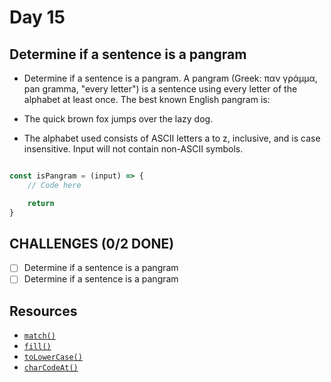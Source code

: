 # Day 15

## Determine if a sentence is a pangram

- Determine if a sentence is a pangram. A pangram (Greek: παν γράμμα, pan gramma, "every letter") is a sentence using every letter of the alphabet at least once. The best known English pangram is:

- The quick brown fox jumps over the lazy dog.

- The alphabet used consists of ASCII letters a to z, inclusive, and is case insensitive. Input will not contain non-ASCII symbols.

```javascript

const isPangram = (input) => {
	// Code here

	return
}


```

## CHALLENGES (0/2 DONE)

- [ ] Determine if a sentence is a pangram
- [ ] Determine if a sentence is a pangram

## Resources

- [`match()`](https://developer.mozilla.org/en-US/docs/Web/JavaScript/Reference/Global_Objects/String/match)
- [`fill()`](https://developer.mozilla.org/en-US/docs/Web/JavaScript/Reference/Global_Objects/Array/fill)
- [`toLowerCase()`](https://developer.mozilla.org/en-US/docs/Web/JavaScript/Reference/Global_Objects/String/toLowerCase)
- [`charCodeAt()`](https://developer.mozilla.org/en-US/docs/Web/JavaScript/Reference/Global_Objects/String/charCodeAt)